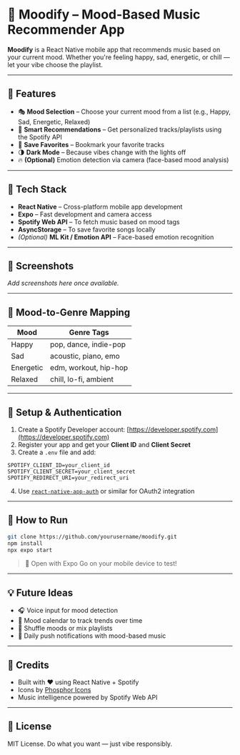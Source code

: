 # 🎵 Moodify – Mood-Based Music Recommender App

**Moodify** is a React Native mobile app that recommends music based on your current mood. Whether you're feeling happy, sad, energetic, or chill — let your vibe choose the playlist.

---

## 🚀 Features

- 🎭 **Mood Selection** – Choose your current mood from a list (e.g., Happy, Sad, Energetic, Relaxed)
- 🎷 **Smart Recommendations** – Get personalized tracks/playlists using the Spotify API
- 📎 **Save Favorites** – Bookmark your favorite tracks
- 🌗 **Dark Mode** – Because vibes change with the lights off
- 🔥 **(Optional)** Emotion detection via camera (face-based mood analysis)

---

## 💠 Tech Stack

- **React Native** – Cross-platform mobile app development
- **Expo** – Fast development and camera access
- **Spotify Web API** – To fetch music based on mood tags
- **AsyncStorage** – To save favorite songs locally
- *(Optional)* **ML Kit / Emotion API** – Face-based emotion recognition

---

## 📸 Screenshots

_Add screenshots here once available._

---

## 🧐 Mood-to-Genre Mapping

| Mood      | Genre Tags              |
|-----------|-------------------------|
| Happy     | pop, dance, indie-pop   |
| Sad       | acoustic, piano, emo    |
| Energetic | edm, workout, hip-hop   |
| Relaxed   | chill, lo-fi, ambient   |

---

## 🔐 Setup & Authentication

1. Create a Spotify Developer account: [https://developer.spotify.com](https://developer.spotify.com)
2. Register your app and get your **Client ID** and **Client Secret**
3. Create a `.env` file and add:

```env
SPOTIFY_CLIENT_ID=your_client_id
SPOTIFY_CLIENT_SECRET=your_client_secret
SPOTIFY_REDIRECT_URI=your_redirect_uri
```

4. Use [`react-native-app-auth`](https://github.com/FormidableLabs/react-native-app-auth) or similar for OAuth2 integration

---

## 🧪 How to Run

```bash
git clone https://github.com/yourusername/moodify.git
npm install
npx expo start
```

> 📱 Open with Expo Go on your mobile device to test!

---

## 💡 Future Ideas

- 🎧 Voice input for mood detection
- 📅 Mood calendar to track trends over time
- 🔄 Shuffle moods or mix playlists
- 🔔 Daily push notifications with mood-based music

---

## 🙌 Credits

- Built with ❤️ using React Native + Spotify
- Icons by [Phosphor Icons](https://phosphoricons.com/)
- Music intelligence powered by Spotify Web API

---

## 📄 License

MIT License. Do what you want — just vibe responsibly.
